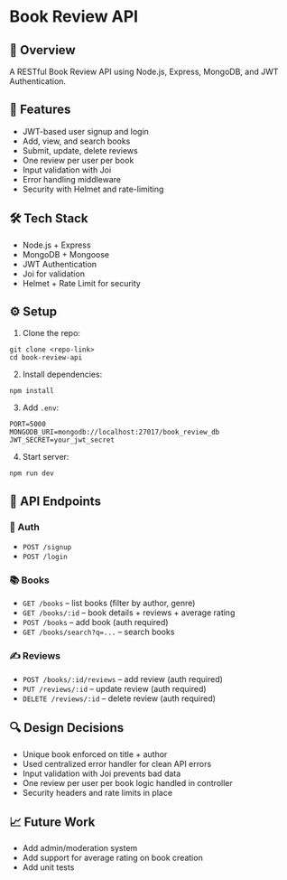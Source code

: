 # Book Review API

## 📌 Overview

A RESTful Book Review API using Node.js, Express, MongoDB, and JWT Authentication.

## 🚀 Features

- JWT-based user signup and login
- Add, view, and search books
- Submit, update, delete reviews
- One review per user per book
- Input validation with Joi
- Error handling middleware
- Security with Helmet and rate-limiting

## 🛠 Tech Stack

- Node.js + Express
- MongoDB + Mongoose
- JWT Authentication
- Joi for validation
- Helmet + Rate Limit for security

## ⚙️ Setup

1. Clone the repo:

```
git clone <repo-link>
cd book-review-api
```

2. Install dependencies:

```
npm install
```

3. Add `.env`:

```
PORT=5000
MONGODB_URI=mongodb://localhost:27017/book_review_db
JWT_SECRET=your_jwt_secret
```

4. Start server:

```
npm run dev
```

## 📘 API Endpoints

### 🔐 Auth

- `POST /signup`
- `POST /login`

### 📚 Books

- `GET /books` – list books (filter by author, genre)
- `GET /books/:id` – book details + reviews + average rating
- `POST /books` – add book (auth required)
- `GET /books/search?q=...` – search books

### ✍️ Reviews

- `POST /books/:id/reviews` – add review (auth required)
- `PUT /reviews/:id` – update review (auth required)
- `DELETE /reviews/:id` – delete review (auth required)

## 🔍 Design Decisions

- Unique book enforced on title + author
- Used centralized error handler for clean API errors
- Input validation with Joi prevents bad data
- One review per user per book logic handled in controller
- Security headers and rate limits in place

## 📈 Future Work

- Add admin/moderation system
- Add support for average rating on book creation
- Add unit tests
